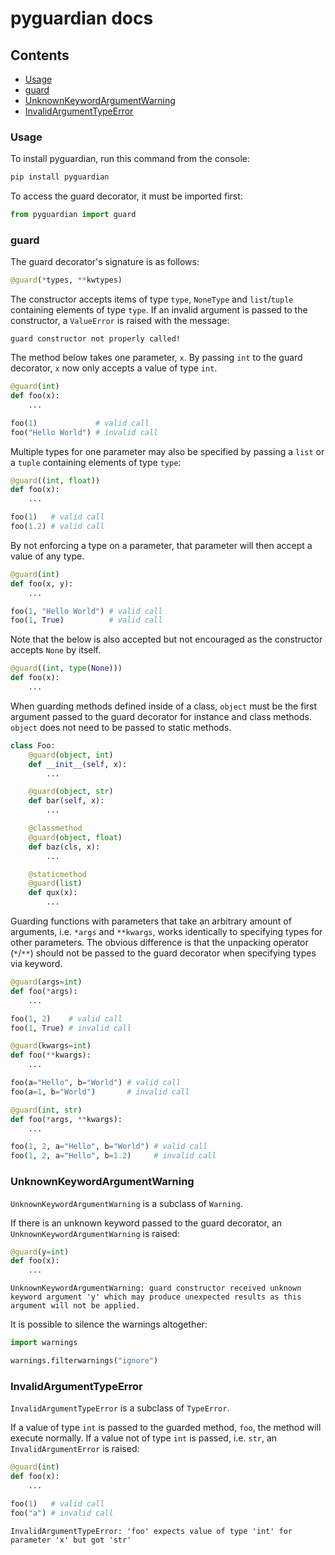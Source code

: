 # pyguardian docs

## Contents
- [Usage](https://github.com/greysonDEV/pyguardian/blob/main/DOCUMENTATION.md#usage)
- [guard](https://github.com/greysonDEV/pyguardian/blob/main/DOCUMENTATION.md#guard)
- [UnknownKeywordArgumentWarning](https://github.com/greysonDEV/pyguardian/blob/main/DOCUMENTATION.md#unknownkeywordargumentwarning)
- [InvalidArgumentTypeError](https://github.com/greysonDEV/pyguardian/blob/main/DOCUMENTATION.md#invalidargumenttypeerror)

### Usage

To install pyguardian, run this command from the console:
```bash
pip install pyguardian
```

To access the guard decorator, it must be imported first:
```python
from pyguardian import guard
```

### guard

The guard decorator's signature is as follows:
```python
@guard(*types, **kwtypes)
```
The constructor accepts items of type `type`, `NoneType` and `list`/`tuple` containing elements of type `type`. If an invalid argument is passed to the constructor, a `ValueError` is raised with the message:
```
guard constructor not properly called!
```
The method below takes one parameter, `x`. By passing `int` to the guard decorator, `x` now only accepts a value of type `int`.
```python
@guard(int)
def foo(x):
    ...

foo(1)             # valid call
foo("Hello World") # invalid call
```
Multiple types for one parameter may also be specified by passing a `list` or a `tuple` containing elements of type `type`:
```python
@guard((int, float))
def foo(x):
    ...

foo(1)   # valid call
foo(1.2) # valid call
```
By not enforcing a type on a parameter, that parameter will then accept a value of any type.
```python
@guard(int)
def foo(x, y):
    ...

foo(1, "Hello World") # valid call
foo(1, True)          # valid call
```
Note that the below is also accepted but not encouraged as the constructor accepts `None` by itself.
```python
@guard((int, type(None)))
def foo(x):
    ...
```
When guarding methods defined inside of a class, `object` must be the first argument passed to the guard decorator for instance and class methods. `object` does not need to be passed to static methods.
```python
class Foo:
    @guard(object, int)
    def __init__(self, x):
        ...

    @guard(object, str)
    def bar(self, x):
        ...

    @classmethod
    @guard(object, float)
    def baz(cls, x):
        ...

    @staticmethod
    @guard(list)
    def qux(x):
        ...
```
Guarding functions with parameters that take an arbitrary amount of arguments, i.e. `*args` and `**kwargs`, works identically to specifying types for other parameters. The obvious difference is that the unpacking operator (`*`/`**`) should not be passed to the guard decorator when specifying types via keyword.
```python
@guard(args=int)
def foo(*args):
    ...

foo(1, 2)    # valid call
foo(1, True) # invalid call

@guard(kwargs=int)
def foo(**kwargs):
    ...

foo(a="Hello", b="World") # valid call
foo(a=1, b="World")       # invalid call

@guard(int, str)
def foo(*args, **kwargs):
    ...

foo(1, 2, a="Hello", b="World") # valid call
foo(1, 2, a="Hello", b=1.2)     # invalid call
```

### UnknownKeywordArgumentWarning

`UnknownKeywordArgumentWarning` is a subclass of `Warning`.

If there is an unknown keyword passed to the guard decorator, an `UnknownKeywordArgumentWarning` is raised:
```python
@guard(y=int)
def foo(x):
    ...
```
```
UnknownKeywordArgumentWarning: guard constructor received unknown keyword argument 'y' which may produce unexpected results as this argument will not be applied.
```

It is possible to silence the warnings altogether:
```python
import warnings

warnings.filterwarnings("ignore")
```

### InvalidArgumentTypeError

`InvalidArgumentTypeError` is a subclass of `TypeError`.

If a value of type `int` is passed to the guarded method, `foo`, the method will execute normally. If a value not of type `int` is passed, i.e. `str`, an `InvalidArgumentError` is raised:
```python
@guard(int)
def foo(x):
    ...

foo(1)   # valid call
foo("a") # invalid call
```
```
InvalidArgumentTypeError: 'foo' expects value of type 'int' for parameter 'x' but got 'str'
```